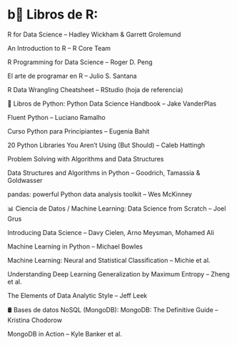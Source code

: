 # b📘 Libros de R:
R for Data Science – Hadley Wickham & Garrett Grolemund

An Introduction to R – R Core Team

R Programming for Data Science – Roger D. Peng

El arte de programar en R – Julio S. Santana

R Data Wrangling Cheatsheet – RStudio (hoja de referencia)

🐍 Libros de Python:
Python Data Science Handbook – Jake VanderPlas

Fluent Python – Luciano Ramalho

Curso Python para Principiantes – Eugenia Bahit

20 Python Libraries You Aren’t Using (But Should) – Caleb Hattingh

Problem Solving with Algorithms and Data Structures

Data Structures and Algorithms in Python – Goodrich, Tamassia & Goldwasser

pandas: powerful Python data analysis toolkit – Wes McKinney

📊 Ciencia de Datos / Machine Learning:
Data Science from Scratch – Joel Grus

Introducing Data Science – Davy Cielen, Arno Meysman, Mohamed Ali

Machine Learning in Python – Michael Bowles

Machine Learning: Neural and Statistical Classification – Michie et al.

Understanding Deep Learning Generalization by Maximum Entropy – Zheng et al.

The Elements of Data Analytic Style – Jeff Leek

🛢️ Bases de datos NoSQL (MongoDB):
MongoDB: The Definitive Guide – Kristina Chodorow

MongoDB in Action – Kyle Banker et al.
